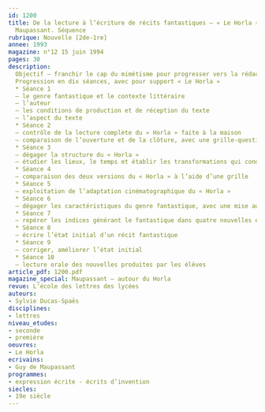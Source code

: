 ```yaml
---
id: 1200
title: De la lecture à l’écriture de récits fantastiques – « Le Horla », de Guy de
  Maupassant. Séquence 
rubrique: Nouvelle [2de-1re]
annee: 1993
magazine: n°12 15 juin 1994
pages: 30
description: 
  Objectif – franchir le cap du mimétisme pour progresser vers la rédaction d’un texte personnel…
  Progression en dix séances, avec pour support « Le Horla »
  * Séance 1
  – le genre fantastique et le contexte littéraire 
  – l’auteur
  – les conditions de production et de réception du texte
  – l’aspect du texte
  * Séance 2
  – contrôle de la lecture complète du « Horla » faite à la maison 
  – comparaison de l’ouverture et de la clôture, avec une grille-questionnaire et son corrigé
  * Séance 3
  – dégager la structure du « Horla »
  – étudier les lieux, le temps et établir les transformations qui conduisent de l’état initial à l’état final, avec questionnaire et corrigé
  * Séance 4
  – comparaison des deux versions du « Horla » à l’aide d’une grille
  * Séance 5
  – exploitation de l’adaptation cinématographique du « Horla »
  * Séance 6
  – dégager les caractéristiques du genre fantastique, avec une mise au point terminologique (merveilleux, fantastique, science-fiction, étrange) et quelques définitions du fantastique
  * Séance 7
  – repérer les indices générant le fantastique dans quatre nouvelles en vue de produire un récit fantastique
  * Séance 8
  – écrire l’état initial d’un récit fantastique
  * Séance 9
  – corriger, améliorer l’état initial
  * Séance 10
  – lecture orale des nouvelles produites par les élèves
article_pdf: 1200.pdf
magazine_special: Maupassant – autour du Horla 
revue: L’école des lettres des lycées
auteurs:
- Sylvie Ducas-Spaës
disciplines:
- lettres
niveau_etudes:
- seconde
- première
oeuvres:
- Le Horla
ecrivains:
- Guy de Maupassant
programmes:
- expression écrite - écrits d’invention
siecles:
- 19e siècle
---
```

